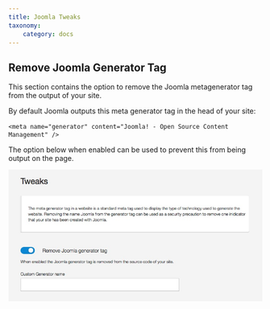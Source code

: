 ```yaml
---
title: Joomla Tweaks
taxonomy:
    category: docs
---
```


## Remove Joomla Generator Tag
This section contains the option to remove the Joomla metagenerator tag from the output of your site.

By default Joomla outputs this meta generator tag in the head of your site:

    <meta name="generator" content="Joomla! - Open Source Content Management" />

The option below when enabled can be used to prevent this from being output on the page.

![Joomla Tweaks](remove-joomla-gen.jpg)
  